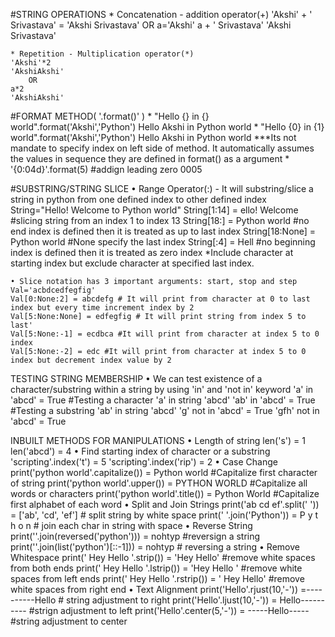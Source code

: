 #STRING OPERATIONS
	* Concatenation - addition operator(+)
	'Akshi' + ' Srivastava' = 'Akshi Srivastava'
                      OR
	a='Akshi'
	a + ' Srivastava'
	'Akshi Srivastava'

	* Repetition - Multiplication operator(*)
	'Akshi'*2
	'AkshiAkshi'
		OR
	a*2
	'AkshiAkshi'

#FORMAT METHOD( '.format()' )
	* "Hello {} in {} world".format('Akshi','Python')
	Hello Akshi in Python world
	* "Hello {0} in {1} world".format('Akshi','Python')
	Hello Akshi in Python world
***Its not mandate to specify index on left side of method. It automatically assumes the values in sequence they are defined in format() as a argument
	* '{0:04d}'.format(5)     #addign leading zero
	0005

#SUBSTRING/STRING SLICE
	• Range Operator(:) - It will substring/slice a string in python from one defined index to other defined index 
	String="Hello! Welcome to Python world"
	String[1:14] = ello! Welcome  #slicing string from an index 1 to index 13
	String[18:] = Python world #no end index is defined then it is treated as up to last index
	String[18:None] = Python world #None specify the last index
	String[:4] = Hell #no beginning index is defined then it is treated as zero index
	 *Include character at starting index but exclude character at specified last index.
	
	• Slice notation has 3 important arguments: start, stop and step
	Val='acbdcedfegfig'
	Val[0:None:2] = abcdefg # It will print from character at 0 to last index but every time increment index by 2
	Val[5:None:None] = edfegfig # It will print string from index 5 to last'
	Val[5:None:-1] = ecdbca #It will print from character at index 5 to 0 index
	Val[5:None:-2] = edc #It will print from character at index 5 to 0 index but decrement index value by 2

TESTING STRING MEMBERSHIP
	• We can test existence of a character/substring within a string by using 'in' and 'not in' keyword
	'a' in 'abcd' = True  #Testing a character 'a' in string 'abcd'
	'ab' in 'abcd' = True #Testing a substring 'ab' in string 'abcd'
	'g' not in 'abcd' = True
	'gfh' not in 'abcd' = True
	
INBUILT METHODS FOR MANIPULATIONS
	• Length of string
	len('s') = 1
	len('abcd') = 4
	• Find starting index of character or a substring
	'scripting'.index('t') = 5
	'scripting'.index('rip') = 2
	• Case Change
	print('python world'.capitalize()) = Python world #Capitalize first character of string
	print('python world'.upper()) = PYTHON WORLD #Capitalize all words or characters
	print('python world'.title()) = Python World #Capitalize first alphabet of each word
	• Split and Join Strings
	print('ab cd ef'.split(' ')) = ['ab', 'cd', 'ef']  # split string by white space
	print(' '.join('Python')) = P y t h o n # join each char in string with space
	• Reverse String
	print(''.join(reversed('python'))) = nohtyp #reversign a string
	print(''.join(list('python')[::-1])) = nohtyp # reversing a string
	• Remove Whitespace
	print('  Hey Hello  '.strip()) = 'Hey Hello'  #remove white spaces from both ends 
	print('  Hey Hello  '.lstrip()) = 'Hey Hello  '  #remove white spaces from left ends
	print('  Hey Hello  '.rstrip()) = '  Hey Hello'  #remove white spaces from right end 
	• Text Alignment
	print('Hello'.rjust(10,'-')) =----------Hello # string adjustment to right
	print('Hello'.ljust(10,'-')) = Hello---------- #strign adjustment to left
	print('Hello'.center(5,'-')) = -----Hello----- #string adjustment to center

